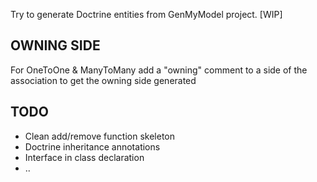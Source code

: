 Try to generate Doctrine entities from GenMyModel project. [WIP]

## OWNING SIDE ##

For OneToOne & ManyToMany add a "owning" comment to a side of the association to get the owning side generated

## TODO ##

* Clean add/remove function skeleton
* Doctrine inheritance annotations
* Interface in class declaration
* ..